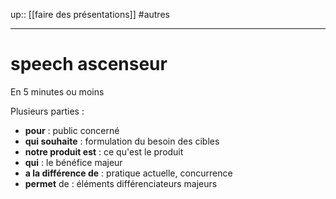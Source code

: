 up:: [[faire des présentations]]
#autres

----

# speech ascenseur
En 5 minutes ou moins

Plusieurs parties :
 - **pour** : public concerné
 - **qui souhaite** : formulation du besoin des cibles
 - **notre produit est** : ce qu'est le produit
 - **qui** : le bénéfice majeur
 - **a la différence de** : pratique actuelle, concurrence
 - **permet** de : éléments différenciateurs majeurs

